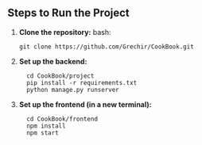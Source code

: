 ## Steps to Run the Project

1. **Clone the repository:**
   bash:
   ```
   git clone https://github.com/Grechir/CookBook.git

3. **Set up the backend:**
   ```
     cd CookBook/project
     pip install -r requirements.txt
     python manage.py runserver
   ```
   
4. **Set up the frontend (in a new terminal):**
   ```
     cd CookBook/frontend
     npm install
     npm start
   ```
